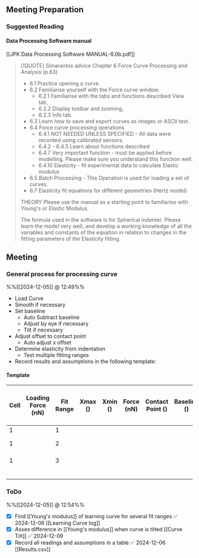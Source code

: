
## Meeting Preparation

### Suggested Reading

#### Data Processing Software manual
[[JPK Data Processing Software MANUAL-6.0b.pdf]]

> [!QUOTE] Simarantos advice
> Chapter 6 Force Curve Processing and Analysis (p.63)
> 
> - 6.1 Practice opening a curve.
> - 6.2 Familiarise yourself with the Force curve window.
> 	- 6.2.1 Familiarise with the tabs and functions described View tab, 
> 	- 6.2.2 Display toolbar and zooming,
> 	- 6.2.3 Info tab.
> - 6.3 Learn how to save and export curves as images or ASCII text.
> - 6.4 Force curve processing operations
> 	- 6.4.1 NOT NEEDED UNLESS SPECIFIED - All data were recorded using calibrated sensors. 
> 	- 6.4.2 - 6.4.5 Learn about functions described
> 	- 6.4.7 Very important function - must be applied before modelling. Please make sure you understand this function well.
> 	- 6.4.10 Elasticity - fit experimental data to calculate Elastic modulus
> - 6.5 Batch Processing - This Operation is used for loading a set of curves. 
> - 6.7 Elasticity fit equations for different geometries (Hertz model)
> 
> 
> THEORY
> Please use the manual as a starting point to familiarise with Young's or Elastic Modulus.
> 
> The formula used in the software is for Spherical indenter. Please learn the model very well, and develop a working knowledge of all the variables and constants of the equation in relation to changes in the fitting parameters of the Elasticity fitting. 

## Meeting 

### General process for processing curve
%%[[2024-12-05]] @ 12:49%%

- Load Curve
- Smooth if necessary
- Set baseline
	- Auto Subtract baseline
	- Adjust by eye if necessary
	- Tilt if necessary 
- Adjust offset to contact point
	- Auto adjust x offset
- Determine elasticity from indentation
	- Test multiple fitting ranges
- Record results and assumptions in the following template:

#### Template

| Cell | Loading Force (nN) | Fit Range | Xmax () | Xmin () | Force (nN) | Contact Point () | Baseline () | Indentation depth () [After height correction] | Elastic Modulus () | Comments | velocity   |
| ---- | ------------------ | --------- | ------- | ------- | ---------- | ---------------- | ----------- | ---------------------------------------------- | ------------------ | -------- | ---------- |
| 1    |                    | 1         |         |         |            |                  |             |                                                |                    |          | spring     |
| 1    |                    | 2         |         |         |            |                  |             |                                                |                    |          | Tip shape  |
| 1    |                    | 3         |         |         |            |                  |             |                                                |                    |          | Tip radius |
|      |                    |           |         |         |            |                  |             |                                                |                    |          | Poisson    |

### ToDo
%%[[2024-12-05]] @ 12:54%%

- [x] Find [[Young's modulus]] of learning curve for several fit ranges ✅ 2024-12-06 [[Learning Curve log]]
- [x] Asses difference in [[Young's modulus]] when curve is tilted [[Curve Tilt]] ✅ 2024-12-09
- [x] Record all readings and assumptions in a table ✅ 2024-12-06 [[Results.csv]]
